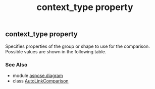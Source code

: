 ﻿---
title: context_type property
second_title: Aspose.Diagram for Python via .NET API References
description: 
type: docs
weight: 40
url: /python-net/aspose.diagram/autolinkcomparison/context_type/
is_root: false
---

## context_type property


Specifies properties of the group or shape to use for the comparison. Possible values are shown in the following table.

### See Also
* module [aspose.diagram](../../)
* class [AutoLinkComparison](/diagram/python-net/aspose.diagram/autolinkcomparison)
